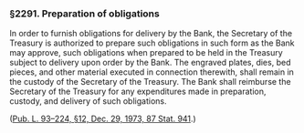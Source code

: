 ### §2291. Preparation of obligations ###

In order to furnish obligations for delivery by the Bank, the Secretary of the Treasury is authorized to prepare such obligations in such form as the Bank may approve, such obligations when prepared to be held in the Treasury subject to delivery upon order by the Bank. The engraved plates, dies, bed pieces, and other material executed in connection therewith, shall remain in the custody of the Secretary of the Treasury. The Bank shall reimburse the Secretary of the Treasury for any expenditures made in preparation, custody, and delivery of such obligations.

([Pub. L. 93–224, §12, Dec. 29, 1973, 87 Stat. 941](/statviewer.htm?volume=87&page=941).)